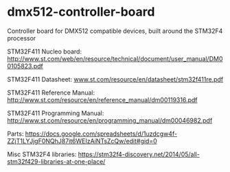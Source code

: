# dmx512-controller-board
Controller board for DMX512 compatible devices, built around the STM32F4 processor

STM32F411 Nucleo board:
http://www.st.com/web/en/resource/technical/document/user_manual/DM00105823.pdf

STM32F411 Datasheet:
www.st.com/resource/en/datasheet/stm32f411re.pdf

STM32F411 Reference Manual:
http://www.st.com/resource/en/reference_manual/dm00119316.pdf

STM32F411 Programming Manual:
http://www.st.com/resource/en/programming_manual/dm00046982.pdf

Parts:
https://docs.google.com/spreadsheets/d/1uzdcgw4f-ZZjT1LYJjgF0NQhJ87it6WEIzAiNTsZcQw/edit#gid=0

Misc STM32F4 libraries:
https://stm32f4-discovery.net/2014/05/all-stm32f429-libraries-at-one-place/


